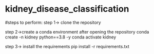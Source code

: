 # kidney_disease_classification

#steps to perform:
step 1-> clone the repository

step 2->create a conda environment after opening the repository
conda create -n kidney python==3.8 -y
conda activate kidney

step 3-> install the requirements 
pip install -r requirements.txt

